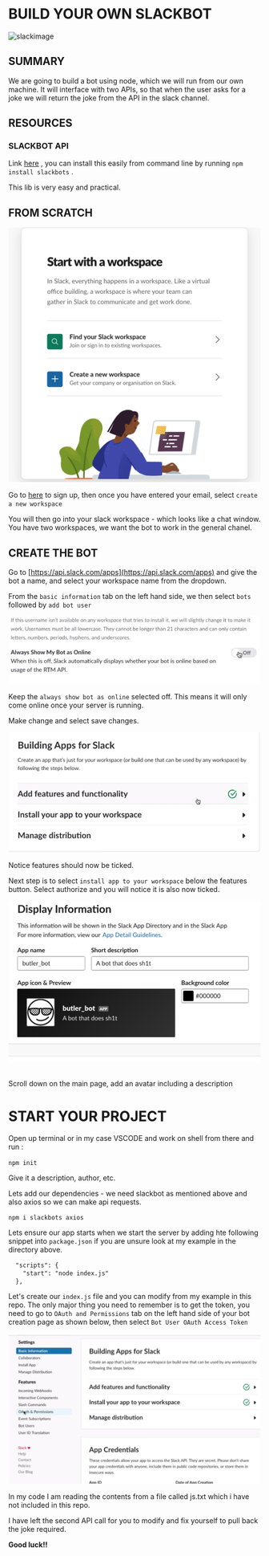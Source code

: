# BUILD YOUR OWN SLACKBOT 


![slackimage](https://www.uctoday.com/wp-content/uploads/2017/04/slack-review-team-collaboration-software.jpg)


## SUMMARY 

We are going to build a bot using node, which we will run from our own machine. It will interface with two APIs, so that when the user asks for a joke we will return the joke from the API in the slack channel.


## RESOURCES

### SLACKBOT API

Link [here](https://github.com/mishk0/slack-bot-api) , you can install this easily from command line by running `npm install slackbots` . 

This lib is very easy and practical.


## FROM SCRATCH 

![workspace](images/ws.png)

Go to [here](https://slack.com) to sign up, then once you have entered your email, select `create a new workspace` 

You will then go into your slack workspace - which looks like a chat window. You have two workspaces, we want the bot to work in the general chanel. 

## CREATE THE BOT

Go to [https://api.slack.com/apps](https://api.slack.com/apps) and give the bot a name, and select your workspace name from the dropdown. 

From the `basic information` tab on the left hand side, we then select `bots` followed by `add bot user`

![online](images/online.png)

Keep the `always show bot as online` selected off. This means it will only come online once your server is running. 

Make change and select save changes. 

![features](images/features.png)

Notice features should now be ticked. 

Next step is to select `install app to your workspace` below the features button.  Select authorize and you will notice it is also now ticked. 
<br>

![features](images/info.png)
<br><br>

Scroll down on the main page, add an avatar including a description 

# START YOUR PROJECT

Open up terminal or in my case VSCODE and work on shell from there and run : 


`npm init`

Give it a description, author, etc.

Lets add our dependencies - we need slackbot as mentioned above and also axios so we can make api requests.

```
npm i slackbots axios
```

Lets ensure our app starts when we start the server by adding hte following snippet into `package.json` if you are unsure look at my example in the directory above. 

```
  "scripts": {
    "start": "node index.js"
  },
```


Let's create our `index.js` file and you can modify from my example in this repo. The only major thing you need to remember is to get the token, you need to go to `OAuth and Permissions` tab on the left hand side of your bot creation page as shown below, then select `Bot User OAuth Access Token`

![features](images/OAuth.png)

In my code I am reading the contents from a file called js.txt which i have not included in this repo. 


I have left the second API call for you to modify and fix yourself to pull back the joke required. 

**Good luck!!**
